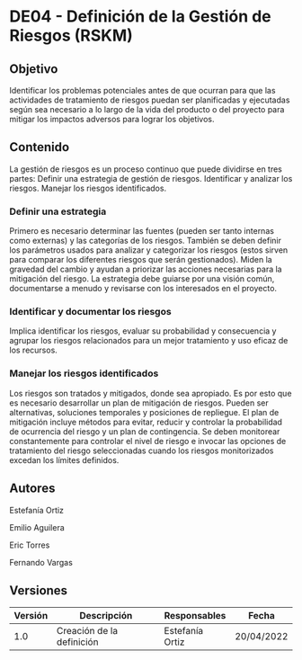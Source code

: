 # DE04 - Definición de la Gestión de Riesgos (RSKM)

## Objetivo 
Identificar los problemas potenciales antes de que ocurran para que las actividades de tratamiento de riesgos puedan ser planificadas y ejecutadas según sea necesario a lo largo de la vida del producto o del proyecto para mitigar los impactos adversos para lograr los objetivos. 

## Contenido 
La gestión de riesgos es un proceso continuo que puede dividirse en tres partes: 
Definir una estrategia de gestión de riesgos.
Identificar y analizar los riesgos.
Manejar los riesgos identificados.

### Definir una estrategia
Primero es necesario determinar las fuentes (pueden ser tanto internas como externas) y las categorías de los riesgos. También se deben definir los parámetros usados para analizar y categorizar los riesgos (estos sirven para comparar los diferentes riesgos que serán gestionados). Miden la gravedad del cambio y ayudan a priorizar las acciones necesarias para la mitigación del riesgo. La estrategia debe guiarse por una visión común, documentarse a menudo y revisarse con los interesados en el proyecto.

### Identificar y documentar los riesgos 
Implica identificar los riesgos, evaluar su probabilidad y consecuencia y agrupar los riesgos relacionados para un mejor tratamiento y uso eficaz de los recursos. 

### Manejar los riesgos identificados
Los riesgos son tratados y mitigados, donde sea apropiado. Es por esto que es necesario desarrollar un plan de mitigación de riesgos. Pueden ser alternativas, soluciones temporales y posiciones de repliegue. El plan de mitigación incluye métodos para evitar, reducir y controlar la probabilidad de ocurrencia del riesgo y un plan de contingencia. Se deben monitorear constantemente para controlar el nivel de riesgo e invocar las opciones de tratamiento del riesgo seleccionadas cuando los riesgos monitorizados excedan los límites definidos. 

## Autores 
Estefanía Ortiz 

Emilio Aguilera 

Eric Torres

Fernando Vargas

## Versiones
| Versión | Descripción               | Responsables    | Fecha      |
| ------- | ------------------------- | --------------- | ---------- |
| 1.0     | Creación de la definición | Estefanía Ortiz | 20/04/2022 |